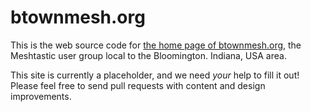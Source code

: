 # btownmesh.org

This is the web source code for [the home page of btownmesh.org](https://btownmesh.org/), the Meshtastic user group local to the Bloomington. Indiana, USA area.

This site is currently a placeholder, and we need _your_ help to fill it out! Please feel free to send pull requests with content and design improvements.


